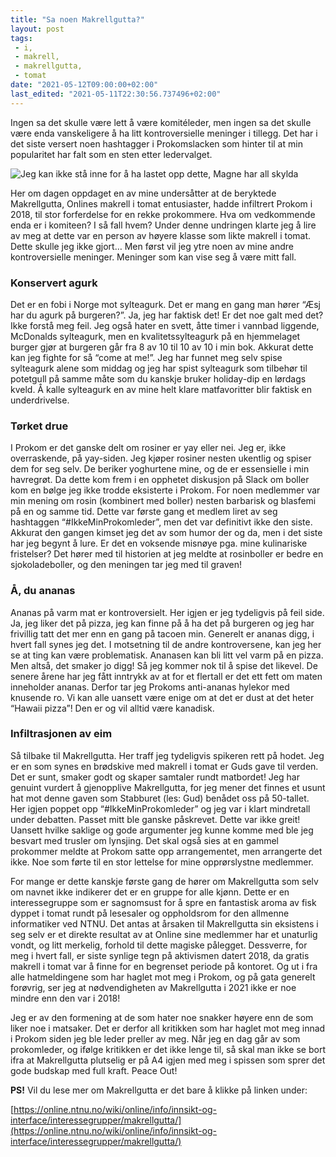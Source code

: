 ```yaml
---
title: "Sa noen Makrellgutta?"
layout: post
tags: 
 - i,
 - makrell,
 - makrellgutta,
 - tomat
date: "2021-05-12T09:00:00+02:00"
last_edited: "2021-05-11T22:30:56.737496+02:00"
---
```

Ingen sa det skulle være lett å være komitéleder, men ingen sa det skulle være enda vanskeligere å ha litt kontroversielle meninger i tillegg. Det har i det siste versert noen hashtagger i Prokomslacken som hinter til at min popularitet har falt som en sten etter ledervalget.

![Jeg kan ikke stå inne for å ha lastet opp dette, Magne har all skylda](https://online.ntnu.no/media/images/responsive/83ba291b-ae4c-44d9-a088-3f3eaed83403.png)

Her om dagen oppdaget en av mine undersåtter at de beryktede Makrellgutta, Onlines makrell i tomat entusiaster, hadde infiltrert Prokom i 2018, til stor forferdelse for en rekke prokommere. Hva om vedkommende enda er i komiteen? I så fall hvem? Under denne undringen klarte jeg å lire av meg at dette var en person av høyere klasse som likte makrell i tomat. Dette skulle jeg ikke gjort… Men først vil jeg ytre noen av mine andre kontroversielle meninger. Meninger som kan vise seg å være mitt fall.

### Konservert agurk

Det er en fobi i Norge mot sylteagurk. Det er mang en gang man hører “Æsj har du agurk på burgeren?”. Ja, jeg har faktisk det! Er det noe galt med det? Ikke forstå meg feil. Jeg også hater en svett, åtte timer i vannbad liggende, McDonalds sylteagurk, men en kvalitetssylteagurk på en hjemmelaget burger gjør at burgeren går fra 8 av 10 til 10 av 10 i min bok. Akkurat dette kan jeg fighte for så “come at me!”. Jeg har funnet meg selv spise sylteagurk alene som middag og jeg har spist sylteagurk som tilbehør til potetgull på samme måte som du kanskje bruker holiday-dip en lørdags kveld. Å kalle sylteagurk en av mine helt klare matfavoritter blir faktisk en underdrivelse.

### Tørket drue

I Prokom er det ganske delt om rosiner er yay eller nei. Jeg er, ikke overraskende, på yay-siden. Jeg kjøper rosiner nesten ukentlig og spiser dem for seg selv. De beriker yoghurtene mine, og de er essensielle i min havregrøt. Da dette kom frem i en opphetet diskusjon på Slack om boller kom en bølge jeg ikke trodde eksisterte i Prokom. For noen medlemmer var min mening om rosin (kombinert med boller) nesten barbarisk og blasfemi på en og samme tid. Dette var første gang et medlem liret av seg hashtaggen “#IkkeMinProkomleder”, men det var definitivt ikke den siste. Akkurat den gangen kimset jeg det av som humor der og da, men i det siste har jeg begynt å lure. Er det en voksende misnøye pga. mine kulinariske fristelser? Det hører med til historien at jeg meldte at rosinboller er bedre en sjokoladeboller, og den meningen tar jeg med til graven!

### Å, du ananas

Ananas på varm mat er kontroversielt. Her igjen er jeg tydeligvis på feil side. Ja, jeg liker det på pizza, jeg kan finne på å ha det på burgeren og jeg har frivillig tatt det mer enn en gang på tacoen min. Generelt er ananas digg, i hvert fall synes jeg det. I motsetning til de andre kontroversene, kan jeg her se at ting kan være problematisk. Ananasen kan bli litt vel varm på en pizza. Men altså, det smaker jo digg! Så jeg kommer nok til å spise det likevel. De senere årene har jeg fått inntrykk av at for et flertall er det ett fett om maten inneholder ananas. Derfor tar jeg Prokoms anti-ananas hylekor med knusende ro. Vi kan alle uansett være enige om at det er dust at det heter “Hawaii pizza”! Den er og vil alltid være kanadisk.

### Infiltrasjonen av eim

Så tilbake til Makrellgutta. Her traff jeg tydeligvis spikeren rett på hodet. Jeg er en som synes en brødskive med makrell i tomat er Guds gave til verden. Det er sunt, smaker godt og skaper samtaler rundt matbordet! Jeg har genuint vurdert å gjenopplive Makrellgutta, for jeg mener det finnes et usunt hat mot denne gaven som Stabburet (les: Gud) benådet oss på 50-tallet. Her igjen poppet opp “#IkkeMinProkomleder” og jeg var i klart mindretall under debatten. Passet mitt ble ganske påskrevet. Dette var ikke greit! Uansett hvilke saklige og gode argumenter jeg kunne komme med ble jeg besvart med trusler om lynsjing. Det skal også sies at en gammel prokommer meldte at Prokom satte opp arrangementet, men arrangerte det ikke. Noe som førte til en stor lettelse for mine opprørslystne medlemmer.

For mange er dette kanskje første gang de hører om Makrellgutta som selv om navnet ikke indikerer det er en gruppe for alle kjønn. Dette er en interessegruppe som er sagnomsust for å spre en fantastisk aroma av fisk dyppet i tomat rundt på lesesaler og oppholdsrom for den allmenne informatiker ved NTNU. Det antas at årsaken til Makrellgutta sin eksistens i seg selv er et direkte resultat av at Online sine medlemmer har et unaturlig vondt, og litt merkelig, forhold til dette magiske pålegget. Dessverre, for meg i hvert fall, er siste synlige tegn på aktivismen datert 2018, da gratis makrell i tomat var å finne for en begrenset periode på kontoret. Og ut i fra alle hatmeldingene som har haglet mot meg i Prokom, og på gata generelt forøvrig, ser jeg at nødvendigheten av Makrellgutta i 2021 ikke er noe mindre enn den var i 2018!

Jeg er av den formening at de som hater noe snakker høyere enn de som liker noe i matsaker. Det er derfor all kritikken som har haglet mot meg innad i Prokom siden jeg ble leder preller av meg. Når jeg en dag går av som prokomleder, og ifølge kritikken er det ikke lenge til, så skal man ikke se bort ifra at Makrellgutta plutselig er på A4 igjen med meg i spissen som sprer det gode budskap med full kraft. Peace Out!

**PS!** Vil du lese mer om Makrellgutta er det bare å klikke på linken under:

[https://online.ntnu.no/wiki/online/info/innsikt-og-interface/interessegrupper/makrellgutta/](https://online.ntnu.no/wiki/online/info/innsikt-og-interface/interessegrupper/makrellgutta/)
